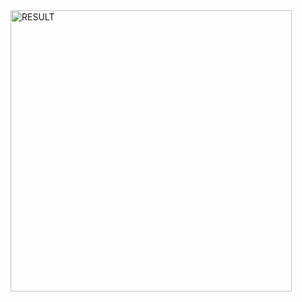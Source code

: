 <img width="450" alt="RESULT" src="https://github.com/soliloquii/LUSH-BLUE-RESPONSIVE-LOGIN-PAGE/assets/82063288/6b77b93d-39f9-4475-9d72-0b83784b87a8">
